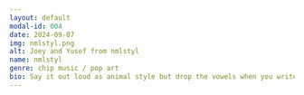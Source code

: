 ```yaml
---
layout: default
modal-id: 004
date: 2024-09-07
img: nmlstyl.png
alt: Joey and Yusef from nmlstyl
name: nmlstyl
genre: chip music / pop art
bio: Say it out loud as animal style but drop the vowels when you write it out. ηmlstyl is joey mariano's audio visual project [electronic Music • guitar • graffiti • code • pixelArt]. The live show combines chip/synth/vapor-wave, surf rock, techno, instrumental hip hop, and retro 80s textures. Influenced by video game soundtracks, jazz professionals, and DIY punk, their performances offer a mix of nostalgic and contemporary sounds. Live, the electronic beats are replaced by Yusef Kelliebrew's powerful and dynamic drumming. Watch out for covers of popular songs with parts replaced by a game console. Expect lots of original music utilizing 90s puzzle game samples, reinvented Pac-Man-style sound effects, Joey-style improvisation, retro guitar tones, and lush synth bass patches.
---
```

